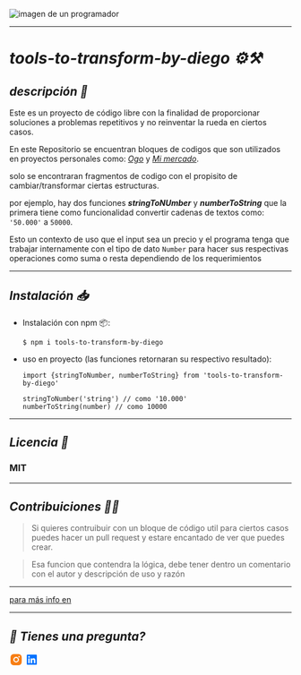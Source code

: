 ![imagen de un programador](https://i.pinimg.com/originals/21/11/61/21116158daaeb1459b4ec0758505e1ad.gif)

---

# **_tools-to-transform-by-diego ⚙️⚒️_**

## _descripción 📖_

Este es un proyecto de código libre con la finalidad de proporcionar soluciones a problemas repetitivos y no reinventar la rueda en ciertos casos.

En este Repositorio se encuentran bloques de codigos que son utilizados en proyectos personales como: _[Ogo](https://github.com/DiegoDelgadoMao/ogo-finanzas/)_ y _[Mi mercado](https://github.com/DiegoDelgadoMao/mi-mercado-proyecto)_.

solo se encontraran fragmentos de codigo con el propisito de cambiar/transformar ciertas estructuras.

por ejemplo, hay dos funciones **_stringToNUmber_** y **_numberToString_** que la primera tiene como funcionalidad convertir cadenas de textos como: `'50.000'` a `50000`.

Esto un contexto de uso que el input sea un precio y el programa tenga que trabajar internamente con el tipo de dato `Number` para hacer sus respectivas operaciones como suma o resta dependiendo de los requerimientos

---

## _*Instalación 📥*_

- Instalación con npm 📦:

      $ npm i tools-to-transform-by-diego

- uso en proyecto (las funciones retornaran su respectivo resultado):

      import {stringToNumber, numberToString} from 'tools-to-transform-by-diego'

      stringToNumber('string') // como '10.000'
      numberToString(number) // como 10000

---

## _*Licencia 📜*_

### **MIT**

---

## _*Contribuiciones 🤝🏼*_

> Si quieres contruibuir con un bloque de código util para ciertos casos puedes hacer un pull request y estare encantado de ver que puedes crear.

> Esa funcion que contendra la lógica, debe tener dentro un comentario con el autor y descripción de uso y razón

---

[para más info en](https://www.npmjs.com/package/tools-to-transform-by-diego)

---

## _*📌 Tienes una pregunta?*_

<a src='https://www.instagram.com/diegodelgadomao.dev/'>
	<svg xmlns="http://www.w3.org/2000/svg" viewBox="0 0 24 24" width="24" height="24"><path fill="none" d="M0 0h24v24H0z"/><path d="M12 2c2.717 0 3.056.01 4.122.06 1.065.05 1.79.217 2.428.465.66.254 1.216.598 1.772 1.153a4.908 4.908 0 0 1 1.153 1.772c.247.637.415 1.363.465 2.428.047 1.066.06 1.405.06 4.122 0 2.717-.01 3.056-.06 4.122-.05 1.065-.218 1.79-.465 2.428a4.883 4.883 0 0 1-1.153 1.772 4.915 4.915 0 0 1-1.772 1.153c-.637.247-1.363.415-2.428.465-1.066.047-1.405.06-4.122.06-2.717 0-3.056-.01-4.122-.06-1.065-.05-1.79-.218-2.428-.465a4.89 4.89 0 0 1-1.772-1.153 4.904 4.904 0 0 1-1.153-1.772c-.248-.637-.415-1.363-.465-2.428C2.013 15.056 2 14.717 2 12c0-2.717.01-3.056.06-4.122.05-1.066.217-1.79.465-2.428a4.88 4.88 0 0 1 1.153-1.772A4.897 4.897 0 0 1 5.45 2.525c.638-.248 1.362-.415 2.428-.465C8.944 2.013 9.283 2 12 2zm0 5a5 5 0 1 0 0 10 5 5 0 0 0 0-10zm6.5-.25a1.25 1.25 0 0 0-2.5 0 1.25 1.25 0 0 0 2.5 0zM12 9a3 3 0 1 1 0 6 3 3 0 0 1 0-6z" fill="rgba(247,126,20,1)"/></svg>
</a>
<a src='https://www.linkedin.com/in/diegodelgadomao/'>
	<svg xmlns="http://www.w3.org/2000/svg" viewBox="0 0 24 24" width="24" height="24"><path fill="none" d="M0 0h24v24H0z"/><path d="M18.335 18.339H15.67v-4.177c0-.996-.02-2.278-1.39-2.278-1.389 0-1.601 1.084-1.601 2.205v4.25h-2.666V9.75h2.56v1.17h.035c.358-.674 1.228-1.387 2.528-1.387 2.7 0 3.2 1.778 3.2 4.091v4.715zM7.003 8.575a1.546 1.546 0 0 1-1.548-1.549 1.548 1.548 0 1 1 1.547 1.549zm1.336 9.764H5.666V9.75H8.34v8.589zM19.67 3H4.329C3.593 3 3 3.58 3 4.297v15.406C3 20.42 3.594 21 4.328 21h15.338C20.4 21 21 20.42 21 19.703V4.297C21 3.58 20.4 3 19.666 3h.003z" fill="rgba(0,114,255,1)"/></svg>
</a>
